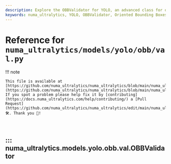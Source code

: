 ```yaml
---
description: Explore the OBBValidator for YOLO, an advanced class for oriented bounding boxes (OBB). Learn initialization, processes, and evaluation methods.
keywords: numa_ultralytics, YOLO, OBBValidator, Oriented Bounding Boxes, DetectionValidator, validation, Python, deep learning
---
```


# Reference for `numa_ultralytics/models/yolo/obb/val.py`

!!! note

    This file is available at [https://github.com/numa_ultralytics/numa_ultralytics/blob/main/numa_ultralytics/models/yolo/obb/val.py](https://github.com/numa_ultralytics/numa_ultralytics/blob/main/numa_ultralytics/models/yolo/obb/val.py). If you spot a problem please help fix it by [contributing](https://docs.numa_ultralytics.com/help/contributing/) a [Pull Request](https://github.com/numa_ultralytics/numa_ultralytics/edit/main/numa_ultralytics/models/yolo/obb/val.py) 🛠️. Thank you 🙏!

<br>

## ::: numa_ultralytics.models.yolo.obb.val.OBBValidator

<br><br>
